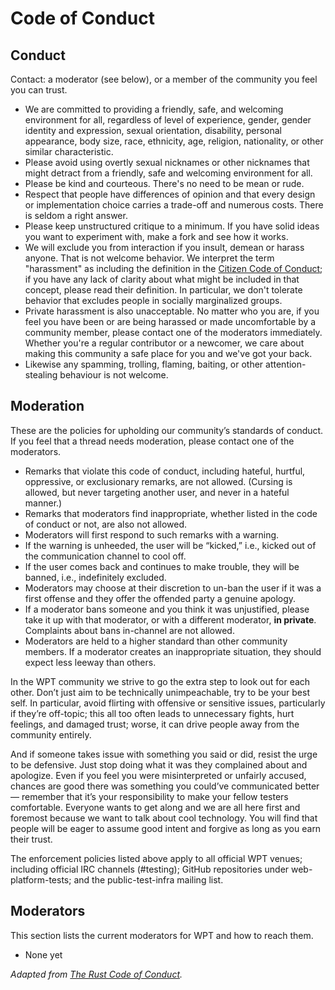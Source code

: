 # Code of Conduct

## Conduct

Contact: a moderator (see below), or a member of the community you feel you can trust.

* We are committed to providing a friendly, safe, and welcoming environment for all,
 regardless of level of experience, gender, gender identity and expression, sexual orientation,
 disability, personal appearance, body size, race, ethnicity, age, religion, nationality, or other similar characteristic.
 * Please avoid using overtly sexual nicknames or other nicknames that might detract from a friendly, safe and welcoming environment for all.
 * Please be kind and courteous. There's no need to be mean or rude.
 * Respect that people have differences of opinion and that every design or implementation
 choice carries a trade-off and numerous costs. There is seldom a right answer.
 * Please keep unstructured critique to a minimum. If you have solid ideas you want to experiment with, make a fork and see how it works.
 * We will exclude you from interaction if you insult, demean or harass anyone. That is not welcome behavior. We interpret the term "harassment" as including the definition in the [Citizen Code of Conduct](http://citizencodeofconduct.org/); if you have any lack of clarity about what might be included in that concept, please read their definition. In
 particular, we don't tolerate behavior that excludes people in socially marginalized groups.
 * Private harassment is also unacceptable. No matter who you are, if you feel you have been or are being harassed or made uncomfortable by a community member, please contact one of the  moderators immediately. Whether you're a regular contributor or a newcomer, we care about making this community a safe place for you and we've got your back.
 * Likewise any spamming, trolling, flaming, baiting, or other attention-stealing behaviour
 is not welcome.

## Moderation

These are the policies for upholding our community’s standards of conduct.  If you feel that a thread needs moderation, please contact one of the moderators.

* Remarks that violate this code of conduct, including hateful, hurtful, oppressive, or exclusionary remarks, are not allowed. (Cursing is allowed, but never targeting another user, and never in a hateful manner.)
* Remarks that moderators find inappropriate, whether listed in the code of conduct or not, are also not allowed.
* Moderators will first respond to such remarks with a warning.
* If the warning is unheeded, the user will be “kicked,” i.e., kicked out of the communication channel to cool off.
* If the user comes back and continues to make trouble, they will be banned, i.e., indefinitely excluded.
* Moderators may choose at their discretion to un-ban the user if it was a first offense and they offer the offended party a genuine apology.
* If a moderator bans someone and you think it was unjustified, please take it up with that moderator, or with a different moderator, **in private**. Complaints about bans in-channel are not allowed.
* Moderators are held to a higher standard than other community members. If a moderator creates an inappropriate situation, they should expect less leeway than others.

In the WPT community we strive to go the extra step to look out for each other. Don’t just aim to be technically unimpeachable, try to be your best self. In particular, avoid flirting with offensive or sensitive issues, particularly if they’re off-topic; this all too often leads to unnecessary fights, hurt feelings, and damaged trust; worse, it can drive people away from the community entirely.

And if someone takes issue with something you said or did, resist the urge to be defensive. Just stop doing what it was they complained about and apologize. Even if you feel you were misinterpreted or unfairly accused, chances are good there was something you could’ve communicated better — remember that it’s your responsibility to make your fellow testers comfortable. Everyone wants to get along and we are all here first and foremost because we want to talk about cool technology. You will find that people will be eager to assume good intent and forgive as long as you earn their trust.

The enforcement policies listed above apply to all official WPT venues; including official IRC channels (#testing); GitHub repositories under web-platform-tests; and the public-test-infra mailing list.

## Moderators

This section lists the current moderators for WPT and how to reach them.

* None yet

*Adapted from [The Rust Code of Conduct](https://www.rust-lang.org/conduct.html).*
